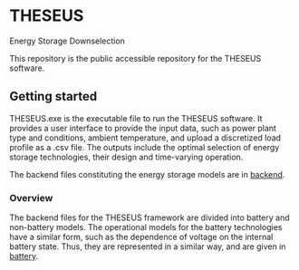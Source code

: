 # THESEUS
Energy Storage Downselection

This repository is the public accessible repository for the THESEUS software.

## Getting started

THESEUS.exe is the executable file to run the THESEUS software. It provides a user interface to provide the input data, such as power plant type and conditions, ambient temperature, and upload a discretized load profile as a .csv file. The outputs include the optimal selection of energy storage technologies, their design and time-varying operation. 

The backend files constituting the energy storage models are in [backend](backend).

### Overview

The backend files for the THESEUS framework are divided into battery and non-battery models. The operational models for the battery technologies have a similar form, such as the dependence of voltage on the internal battery state. Thus, they are represented in a similar way, and are given in [battery](battery).
